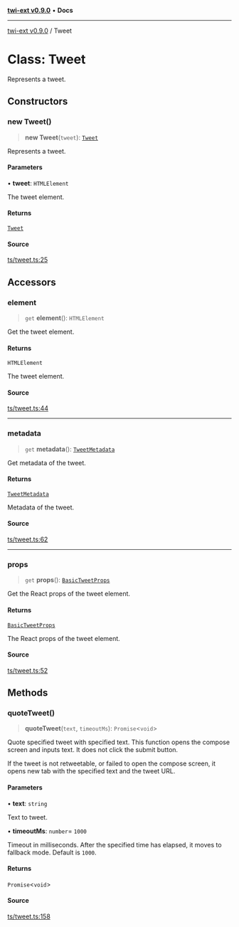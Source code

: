 [**twi-ext v0.9.0**](../README.md) • **Docs**

***

[twi-ext v0.9.0](../README.md) / Tweet

# Class: Tweet

Represents a tweet.

## Constructors

### new Tweet()

> **new Tweet**(`tweet`): [`Tweet`](Tweet.md)

Represents a tweet.

#### Parameters

• **tweet**: `HTMLElement`

The tweet element.

#### Returns

[`Tweet`](Tweet.md)

#### Source

[ts/tweet.ts:25](https://github.com/Robot-Inventor/twi-ext/blob/a3024ee2cc960c967706ac7e4d07372c4b58d2b4/src/ts/tweet.ts#L25)

## Accessors

### element

> `get` **element**(): `HTMLElement`

Get the tweet element.

#### Returns

`HTMLElement`

The tweet element.

#### Source

[ts/tweet.ts:44](https://github.com/Robot-Inventor/twi-ext/blob/a3024ee2cc960c967706ac7e4d07372c4b58d2b4/src/ts/tweet.ts#L44)

***

### metadata

> `get` **metadata**(): [`TweetMetadata`](../interfaces/TweetMetadata.md)

Get metadata of the tweet.

#### Returns

[`TweetMetadata`](../interfaces/TweetMetadata.md)

Metadata of the tweet.

#### Source

[ts/tweet.ts:62](https://github.com/Robot-Inventor/twi-ext/blob/a3024ee2cc960c967706ac7e4d07372c4b58d2b4/src/ts/tweet.ts#L62)

***

### props

> `get` **props**(): [`BasicTweetProps`](../interfaces/BasicTweetProps.md)

Get the React props of the tweet element.

#### Returns

[`BasicTweetProps`](../interfaces/BasicTweetProps.md)

The React props of the tweet element.

#### Source

[ts/tweet.ts:52](https://github.com/Robot-Inventor/twi-ext/blob/a3024ee2cc960c967706ac7e4d07372c4b58d2b4/src/ts/tweet.ts#L52)

## Methods

### quoteTweet()

> **quoteTweet**(`text`, `timeoutMs`): `Promise`\<`void`\>

Quote specified tweet with specified text.
This function opens the compose screen and inputs text.
It does not click the submit button.

If the tweet is not retweetable, or failed to open the compose screen,
it opens new tab with the specified text and the tweet URL.

#### Parameters

• **text**: `string`

Text to tweet.

• **timeoutMs**: `number`= `1000`

Timeout in milliseconds. After the specified time has elapsed, it moves to fallback mode. Default is ``1000``.

#### Returns

`Promise`\<`void`\>

#### Source

[ts/tweet.ts:158](https://github.com/Robot-Inventor/twi-ext/blob/a3024ee2cc960c967706ac7e4d07372c4b58d2b4/src/ts/tweet.ts#L158)
